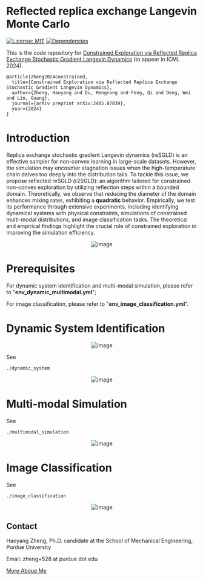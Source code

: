 # Reflected replica exchange Langevin Monte Carlo

[![License: MIT](https://img.shields.io/badge/License-MIT-yellow.svg)](https://github.com/haoyangzheng1996/r2SGLD/blob/main/LICENSE.md)
[![Dependencies](https://img.shields.io/badge/Python-3.8.0-brightgreen)](https://github.com/haoyangzheng1996/r2SGLD/blob/main/env_dynamic_multimodal.yml)

This is the code repository for [Constrained Exploration via Reflected Replica Exchange Stochastic Gradient Langevin Dynamics](https://arxiv.org/abs/2405.07839) (to appear in ICML 2024).

```
@article{zheng2024constrained,
  title={Constrained Exploration via Reflected Replica Exchange Stochastic Gradient Langevin Dynamics},
  author={Zheng, Haoyang and Du, Hengrong and Feng, Qi and Deng, Wei and Lin, Guang},
  journal={arXiv preprint arXiv:2405.07839},
  year={2024}
}
```

# Introduction
Replica exchange stochastic gradient Langevin dynamics (reSGLD) is an effective sampler for non-convex learning in large-scale datasets. However, the simulation may encounter stagnation issues when the high-temperature chain delves too deeply into the distribution tails. To tackle this issue, we propose reflected reSGLD (r2SGLD): an algorithm tailored for constrained non-convex exploration by utilizing reflection steps within a bounded domain. Theoretically, we observe that reducing the diameter of the domain enhances mixing rates, exhibiting a **quadratic** behavior. Empirically, we test its performance through extensive experiments, including identifying dynamical systems with physical constraints, simulations of constrained multi-modal distributions, and image classification tasks. The theoretical and empirical findings highlight the crucial role of constrained exploration in improving the simulation efficiency.

<p align="center">
  <img src="https://github.com/haoyangzheng1996/r2SGLD/assets/38525155/761a8e6f-f4dc-4502-8ac9-7785486d5274" alt="image" />
</p>


# Prerequisites
For dynamic system identification and multi-modal simulation, please refer to "**env_dynamic_multimodal.yml**";

For image classification, please refer to "**env_image_classification.yml**".

# Dynamic System Identification
<p align="center">
  <img src="dynamic_system/lorentz_attractor.gif" alt="image" />
</p>

See 
```
./dynamic_system
```
<p align="center">
  <img src="https://github.com/haoyangzheng1996/r2SGLD/assets/38525155/786c2e29-ff1f-4625-b8b6-dc9d0ea8e169" alt="image" />
</p>

# Multi-modal Simulation
See 
```
./multimodal_simulation
```

<p align="center">
  <img src="https://github.com/haoyangzheng1996/r2SGLD/assets/38525155/0b504ccc-f3da-4704-8a26-7b6f19cdbfa9" alt="image" />
</p>


# Image Classification
See 
```
./image_classification
```

<p align="center">
  <img src="https://github.com/haoyangzheng1996/r2SGLD/assets/38525155/1fbe8629-5d59-4912-8516-e853c9d6167f" alt="image" />
</p>


## Contact
Haoyang Zheng, Ph.D. candidate at the School of Mechanical Engineering, Purdue University

Email: zheng+528 at purdue dot edu

[More Aboue Me](https://haoyangzheng.github.io/)
